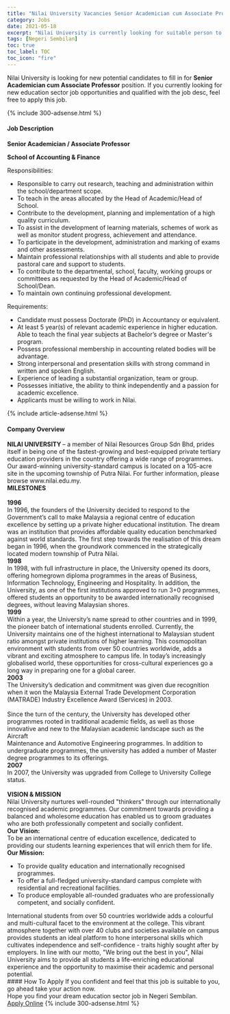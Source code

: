 ```yaml
---
title: "Nilai University Vacancies Senior Academician cum Associate Professor" 
category: Jobs 
date: 2021-05-18 
excerpt: "Nilai University is currently looking for suitable person to fill in the Senior Academician cum Associate Professor which positioned at Negeri Sembilan" 
tags: [Negeri Sembilan] 
toc: true 
toc_label: TOC 
toc_icon: "fire" 
--- 
```


<p>Nilai University is looking for new potential candidates to fill in for <b>Senior Academician cum Associate Professor</b> position. If you currently looking for new education sector job opportunities and qualified with the job desc, feel free to apply this job.
</p>{% include 300-adsense.html %} 
<div><div><h4>Job Description</h4></div><div><div><span><div><p><strong>Senior Academician / Associate Professor</strong></p><p><strong>School of Accounting &amp; Finance</strong></p><p>Responsibilities:</p><ul><li>Responsible to carry out research, teaching and administration within the school/department scope.</li><li>To teach in the areas allocated by the Head of Academic/Head of School.</li><li>Contribute to the development, planning and implementation of a high quality curriculum.</li><li>To assist in the development of learning materials, schemes of work as well as monitor student progress, achievement and attendance.</li><li>To participate in the development, administration and marking of exams and other assessments.</li><li>Maintain professional relationships with all students and able to provide pastoral care and support to students.</li><li>To contribute to the departmental, school, faculty, working groups or committees as requested by the Head of Academic/Head of School/Dean.</li><li>To maintain own continuing professional development.</li></ul><p>Requirements:</p><ul><li>Candidate must possess Doctorate (PhD) in Accountancy or equivalent.</li><li>At least 5 year(s) of relevant academic experience in higher education. Able to teach the final year subjects at Bachelor&#8217;s degree or Master's program.</li><li>Possess professional membership in accounting related bodies will be advantage.</li><li>Strong interpersonal and presentation skills with strong command in written and spoken English.</li><li>Experience of leading a substantial organization, team or group.</li><li>Possesses initiative, the ability to think independently and a passion for academic excellence.</li><li>Applicants must be willing to work in Nilai.</li></ul></div></span></div></div></div> 
{% include article-adsense.html %} 
<div><div><h4>Company Overview</h4></div><div><div><span><div><div>
<div>
<div>
<strong>NILAI UNIVERSITY </strong>&#8211; a member of Nilai Resources Group Sdn Bhd, prides itself in being one of the fastest-growing and best-equipped private tertiary education providers in the country offering a wide range of programmes. Our award-winning university-standard campus is located on a 105-acre site in the upcoming township of Putra Nilai. For further information, please browse www.nilai.edu.my.</div>
<div>
<strong>MILESTONES</strong></div>
<div>
<br>
<strong>1996</strong><br>
			In 1996, the founders of the University decided to respond to the Government&#8217;s call to make Malaysia a regional centre of education excellence by setting up a private higher educational institution. The dream was an institution that provides affordable quality education benchmarked against world standards. The first step towards the realisation of this dream began in 1996, when the groundwork commenced in the strategically located modern township of Putra Nilai.</div>
<div>
<strong>1998</strong><br>
			In 1998, with full infrastructure in place, the University opened its doors, offering homegrown diploma programmes in the areas of Business, Information Technology, Engineering and Hospitality. In addition, the University, as one of the first institutions approved to run 3+0 programmes, offered students an opportunity to be awarded internationally recognised degrees, without leaving Malaysian shores.</div>
<div>
<strong>1999</strong><br>
			Within a year, the University&#8217;s name spread to other countries and in 1999, the pioneer batch of international students enrolled. Currently, the University maintains one of the highest international to Malaysian student ratio amongst private institutions of higher learning. This cosmopolitan environment with students from over 50 countries worldwide, adds a vibrant and exciting atmosphere to campus life. In today&#8217;s increasingly globalised world, these opportunities for cross-cultural experiences go a long way in preparing one for a global career.</div>
<div>
<strong>2003</strong><br>
			The University&#8217;s dedication and commitment was given due recognition when it won the Malaysia External Trade Development Corporation (MATRADE) Industry Excellence Award (Services) in 2003.</div>
<div>
<br>
			Since the turn of the century, the University has developed other programmes rooted in traditional academic fields, as well as those innovative and new to the Malaysian academic landscape such as the Aircraft<br>
			Maintenance and Automotive Engineering programmes. In addition to undergraduate programmes, the university has added a number of Master degree programmes to its offerings.</div>
<div>
<strong>2007</strong><br>
			In 2007, the University was upgraded from College to University College status.</div>
<br>
<div>
<strong>VISION &amp; MISSION</strong></div>
<div>
			Nilai University nurtures well-rounded "thinkers" through our internationally recognised academic programmes. Our commitment towards providing a balanced and wholesome education has enabled us to groom graduates who are both professionally competent and socially confident.</div>
<div>
<strong>Our Vision:</strong><br>
			To be an international centre of education excellence, dedicated to providing our students learning experiences that will enrich them for life.</div>
<div>
<strong>Our Mission:</strong></div>
<ul>
<li>
				To provide quality education and internationally recognised programmes.</li>
<li>
				To offer a full-fledged university-standard campus complete with residential and recreational facilities.</li>
<li>
				To produce employable all-rounded graduates who are professionally competent, and socially confident.</li>
</ul>
<div>
			International students from over 50 countries worldwide adds a colourful and multi-cultural facet to the environment at the college. This vibrant atmosphere together with over 40 clubs and societies available on campus provides students an ideal platform to hone interpersonal skills which cultivates independence and self-confidence - traits highly sought after by employers. In line with our motto, "We bring out the best in you", Nilai University aims to provide all students a life-enriching educational experience and the opportunity to maximise their academic and personal potential.</div>
</div>
</div></div></span></div></div></div> 
#### How To Apply 
If you confident and feel that this job is suitable to you, go ahead take your action now. <br/> 
Hope you find your dream education sector job in Negeri Sembilan. <br/> 
<a href="https://www.jobstreet.com.my/en/job/senior-academician-cum-associate-professor-4569331?jobId=jobstreet-my-job-4569331" class="btn btn--info" target="_blank" rel="nofollow noopenner">Apply Online</a> 
{% include 300-adsense.html %} 